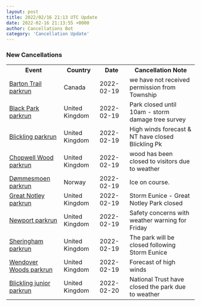```yaml
---
layout: post
title: 2022/02/16 21:13 UTC Update
date: 2022-02-16 21:13:55 +0000
author: Cancellations Bot
category: 'Cancellation Update'
---
```


<h3>New Cancellations</h3>
<div class='hscrollable'>
<table style='width: 100%'>
    <tr>
        <th>Event</th>
        <th>Country</th>
        <th>Date</th>
        <th>Cancellation Note</th>
    </tr>
    <tr>
        <td><a href="https://www.parkrun.ca/bartontrail">Barton Trail parkrun</a></td>
        <td>Canada</td>
        <td>2022-02-19</td>
        <td>we have not received permission from Township</td>
    </tr>
    <tr>
        <td><a href="https://www.parkrun.org.uk/blackpark">Black Park parkrun</a></td>
        <td>United Kingdom</td>
        <td>2022-02-19</td>
        <td>Park closed until 10am - storm damage tree survey</td>
    </tr>
    <tr>
        <td><a href="https://www.parkrun.org.uk/blickling">Blickling parkrun</a></td>
        <td>United Kingdom</td>
        <td>2022-02-19</td>
        <td>High winds forecast & NT have closed Blickling Pk</td>
    </tr>
    <tr>
        <td><a href="https://www.parkrun.org.uk/chopwellwood">Chopwell Wood parkrun</a></td>
        <td>United Kingdom</td>
        <td>2022-02-19</td>
        <td>wood has been closed to visitors due to weather</td>
    </tr>
    <tr>
        <td><a href="https://www.parkrun.no/dommesmoen">Dømmesmoen parkrun</a></td>
        <td>Norway</td>
        <td>2022-02-19</td>
        <td>Ice on course.</td>
    </tr>
    <tr>
        <td><a href="https://www.parkrun.org.uk/greatnotley">Great Notley parkrun</a></td>
        <td>United Kingdom</td>
        <td>2022-02-19</td>
        <td>Storm Eunice - Great Notley Park closed</td>
    </tr>
    <tr>
        <td><a href="https://www.parkrun.org.uk/newport">Newport parkrun</a></td>
        <td>United Kingdom</td>
        <td>2022-02-19</td>
        <td>Safety concerns with weather warning for Friday</td>
    </tr>
    <tr>
        <td><a href="https://www.parkrun.org.uk/sheringham">Sheringham parkrun</a></td>
        <td>United Kingdom</td>
        <td>2022-02-19</td>
        <td>The park will be closed following Storm Eunice</td>
    </tr>
    <tr>
        <td><a href="https://www.parkrun.org.uk/wendoverwoods">Wendover Woods parkrun</a></td>
        <td>United Kingdom</td>
        <td>2022-02-19</td>
        <td>Forecast of high winds</td>
    </tr>
    <tr>
        <td><a href="https://www.parkrun.org.uk/blickling-juniors">Blickling junior parkrun</a></td>
        <td>United Kingdom</td>
        <td>2022-02-20</td>
        <td>National Trust have closed the park due to weather</td>
    </tr>
</table>
</div>
